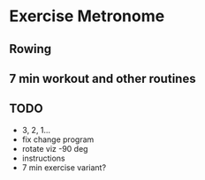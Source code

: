 # Exercise Metronome

## Rowing

## 7 min workout and other routines

## TODO

- 3, 2, 1...
- fix change program
- rotate viz -90 deg
- instructions
- 7 min exercise variant?
